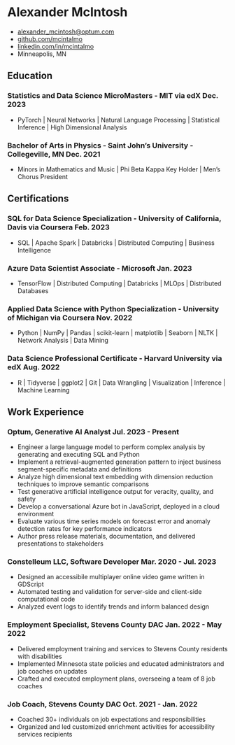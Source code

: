 <!-- Title -->
# Alexander McIntosh

<!-- Contact -->
- [alexander_mcintosh@optum.com](mailto:alexander_mcintosh@optum.com)
- [github.com/mcintalmo](https://www.github.com/mcintalmo)
- [linkedin.com/in/mcintalmo](https://www.linkedin.com/in/mcintalmo)
- Minneapolis, MN

<!-- Purpose -->
<!-- Purposefully (haha) left blank -->

## Education

### Statistics and Data Science MicroMasters - MIT via edX <span>Dec. 2023</span>

- PyTorch | Neural Networks | Natural Language Processing | Statistical Inference | High Dimensional Analysis

### Bachelor of Arts in Physics - Saint John’s University - Collegeville, MN <span>Dec. 2021</span>

- Minors in Mathematics and Music | Phi Beta Kappa Key Holder | Men’s Chorus President

## Certifications

### SQL for Data Science Specialization - University of California, Davis via Coursera <span>Feb. 2023</span>

- SQL | Apache Spark | Databricks | Distributed Computing | Business Intelligence

### Azure Data Scientist Associate - Microsoft <span>Jan. 2023</span>

- TensorFlow | Distributed Computing | Databricks | MLOps | Distributed Databases
 
### Applied Data Science with Python Specialization - University of Michigan via Coursera <span>Nov. 2022</span>

- Python | NumPy | Pandas | scikit-learn | matplotlib | Seaborn | NLTK | Network Analysis | Data Mining

### Data Science Professional Certificate - Harvard University via edX <span>Aug. 2022</span>

- R | Tidyverse | ggplot2  | Git | Data Wrangling | Visualization | Inference | Machine Learning 

## Work Experience

### Optum, Generative AI Analyst <span>Jul. 2023 - Present</span>

- Engineer a large language model to perform complex analysis by generating and executing SQL and Python
- Implement a retrieval-augmented generation pattern to inject business segment-specific metadata and definitions
- Analyze high dimensional text embedding with dimension reduction techniques to improve semantic comparisons
- Test generative artificial intelligence output for veracity, quality, and safety
- Develop a conversational Azure bot in JavaScript, deployed in a cloud environment
- Evaluate various time series models on forecast error and anomaly detection rates for key performance indicators
- Author press release materials, documentation, and delivered presentations to stakeholders

### Constelleum LLC, Software Developer <span>Mar. 2020 - Jul. 2023</span>

- Designed an accessibile multiplayer online video game written in GDScript
- Automated testing and validation for server-side and client-side computational code
- Analyzed event logs to identify trends and inform balanced design

### Employment Specialist, Stevens County DAC <span>Jan. 2022 - May 2022</span>

- Delivered employment training and services to Stevens County residents with disabilities
- Implemented Minnesota state policies and educated administrators and job coaches on updates
- Crafted and executed employment plans, overseeing a team of 8 job coaches

### Job Coach, Stevens County DAC <span>Oct. 2021 - Jan. 2022</span>

- Coached 30+ individuals on job expectations and responsibilities
- Organized and led customized enrichment activities for accessibility services recipients
